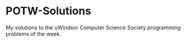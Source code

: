 # POTW-Solutions
My solutions to the uWindsor Computer Science Society programming problems of the week.
